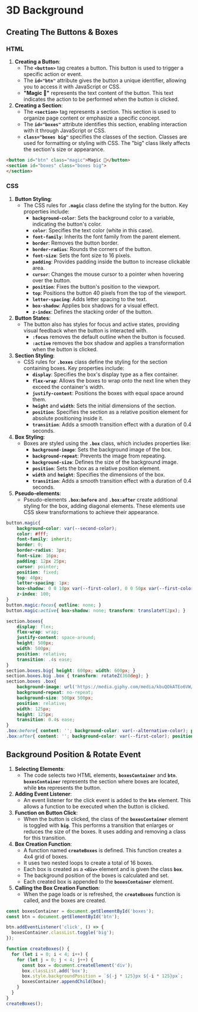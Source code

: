 # 3D Background

## Creating The Buttons & Boxes

### HTML

1. **Creating a Button**:
    - The **`<button>`** tag creates a button. This button is used to trigger a specific action or event.
    - The **`id="btn"`** attribute gives the button a unique identifier, allowing you to access it with JavaScript or CSS.
    - **"Magic 🎩"** represents the text content of the button. This text indicates the action to be performed when the button is clicked.
2. **Creating a Section**:
    - The **`<section>`** tag represents a section. This section is used to organize page content or emphasize a specific concept.
    - The **`id="boxes"`** attribute identifies this section, enabling interaction with it through JavaScript or CSS.
    - **`class="boxes big"`** specifies the classes of the section. Classes are used for formatting or styling with CSS. The "big" class likely affects the section's size or appearance.

```html
<button id="btn" class="magic">Magic 🎩</button>
<section id="boxes" class="boxes big">
</section>
```

### CSS

1. **Button Styling**:
    - The CSS rules for **`.magic`** class define the styling for the button. Key properties include:
        - **`background-color`**: Sets the background color to a variable, indicating the button's color.
        - **`color`**: Specifies the text color (white in this case).
        - **`font-family`**: Inherits the font family from the parent element.
        - **`border`**: Removes the button border.
        - **`border-radius`**: Rounds the corners of the button.
        - **`font-size`**: Sets the font size to 16 pixels.
        - **`padding`**: Provides padding inside the button to increase clickable area.
        - **`cursor`**: Changes the mouse cursor to a pointer when hovering over the button.
        - **`position`**: Fixes the button's position to the viewport.
        - **`top`**: Positions the button 40 pixels from the top of the viewport.
        - **`letter-spacing`**: Adds letter spacing to the text.
        - **`box-shadow`**: Applies box shadows for a visual effect.
        - **`z-index`**: Defines the stacking order of the button.
2. **Button States**:
    - The button also has styles for focus and active states, providing visual feedback when the button is interacted with.
        - **`:focus`** removes the default outline when the button is focused.
        - **`:active`** removes the box shadow and applies a transformation when the button is clicked.
3. **Section Styling**:
    - CSS rules for **`.boxes`** class define the styling for the section containing boxes. Key properties include:
        - **`display`**: Specifies the box's display type as a flex container.
        - **`flex-wrap`**: Allows the boxes to wrap onto the next line when they exceed the container's width.
        - **`justify-content`**: Positions the boxes with equal space around them.
        - **`height`** and **`width`**: Sets the initial dimensions of the section.
        - **`position`**: Specifies the section as a relative position element for absolute positioning inside it.
        - **`transition`**: Adds a smooth transition effect with a duration of 0.4 seconds.
4. **Box Styling**:
    - Boxes are styled using the **`.box`** class, which includes properties like:
        - **`background-image`**: Sets the background image of the box.
        - **`background-repeat`**: Prevents the image from repeating.
        - **`background-size`**: Defines the size of the background image.
        - **`position`**: Sets the box as a relative position element.
        - **`width`** and **`height`**: Specifies the dimensions of the box.
        - **`transition`**: Adds a smooth transition effect with a duration of 0.4 seconds.
5. **Pseudo-elements**:
    - Pseudo-elements **`.box:before`** and **`.box:after`** create additional styling for the box, adding diagonal elements. These elements use CSS skew transformations to achieve their appearance.

```css
button.magic{
    background-color: var(--second-color);
    color: #fff;
    font-family: inherit;
    border: 0;
    border-radius: 3px;
    font-size: 16px;
    padding: 12px 25px;
    cursor: pointer;
    position: fixed;
    top: 40px;
    letter-spacing: 1px;
    box-shadow: 0 0 10px var(--first-color), 0 0 50px var(--first-color);
    z-index: 100;
}
button.magic:focus{ outline: none; }
button.magic:active{ box-shadow: none; transform: translateY(2px); }

section.boxes{
    display: flex;
    flex-wrap: wrap;
    justify-content: space-around;
    height: 500px;
    width: 500px;
    position: relative;
    transition: .4s ease;
}
section.boxes.big{ height: 600px; width: 600px; }
section.boxes.big .box { transform: rotateZ(360deg); }
section.boxes .box{
    background-image: url('https://media.giphy.com/media/kbuQOkATEo6VW/giphy.gif') ;
    background-repeat: no-repeat;
    background-size: 500px 500px;
    position: relative;
    width: 125px;
    height: 125px;
    transition: 0.4s ease;
}
.box:before{ content: ''; background-color: var(--alternative-color); position: absolute; bottom: -15px; left: 8px; height: 15px; width: 100%; transform: skewX(45deg); }
.box:after{ content: ''; background-color: var(--first-color); position: absolute; top: 8px; right: -15px; height: 100%; width: 15px; transform: skewY(45deg); }
```

## Background Position & Rotate Event

1. **Selecting Elements**:
    - The code selects two HTML elements, **`boxesContainer`** and **`btn`**. **`boxesContainer`** represents the section where boxes are located, while **`btn`** represents the button.
2. **Adding Event Listener**:
    - An event listener for the click event is added to the **`btn`** element. This allows a function to be executed when the button is clicked.
3. **Function on Button Click**:
    - When the button is clicked, the class of the **`boxesContainer`** element is toggled with **`big`**. This performs a transition that enlarges or reduces the size of the boxes. It uses adding and removing a class for this transition.
4. **Box Creation Function**:
    - A function named **`createBoxes`** is defined. This function creates a 4x4 grid of boxes.
    - It uses two nested loops to create a total of 16 boxes.
    - Each box is created as a **`<div>`** element and is given the class **`box`**.
    - The background position of the boxes is calculated and set.
    - Each created box is appended to the **`boxesContainer`** element.
5. **Calling the Box Creation Function**:
    - When the page loads or is refreshed, the **`createBoxes`** function is called, and the boxes are created.

```jsx
const boxesContainer = document.getElementById('boxes');
const btn = document.getElementById('btn');

btn.addEventListener('click', () => {
  boxesContainer.classList.toggle('big');
});

function createBoxes() {
  for (let i = 0; i < 4; i++) {
    for (let j = 0; j < 4; j++) {
      const box = document.createElement('div');
      box.classList.add('box');
      box.style.backgroundPosition = `${-j * 125}px ${-i * 125}px`;
      boxesContainer.appendChild(box);
    }
  }
}
createBoxes();
```
